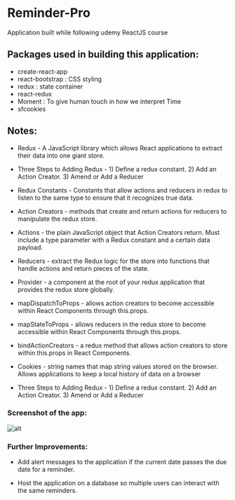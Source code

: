 # Reminder-Pro

Application built while following udemy ReactJS course

## Packages used in building this application:

* create-react-app
* react-bootstrap : CSS styling
* redux : state container
* react-redux
* Moment : To give human touch in how we interpret Time
* sfcookies

## Notes:

* Redux - A JavaScript library which allows React applications to extract their data into one giant store.

* Three Steps to Adding Redux -  1) Define a redux constant. 2) Add an Action Creator. 3) Amend or Add a Reducer

* Redux Constants - Constants that allow actions and reducers in redux to listen to the same type to ensure that it recognizes true data.

* Action Creators - methods that create and return actions for reducers to manipulate the redux store.

* Actions - the plain JavaScript object that Action Creators return. Must include a type parameter with a Redux constant and a certain data payload.

* Reducers - extract the Redux logic for the store into functions that handle actions and return pieces of the state.

* Provider - a component at the root of your redux application that provides the redux store globally.

* mapDispatchToProps - allows action creators to become accessible within React Components through this.props.

* mapStateToProps - allows reducers in the redux store to become accessible within React Components through this.props.

* bindActionCreators - a redux method that allows action creators to store within this.props in React Components.

* Cookies - string names that map string values stored on the browser. Allows applications to keep a local history of data on a browser

* Three Steps to Adding Redux -  1) Define a redux constant. 2) Add an Action Creator. 3) Amend or Add a Reducer

### Screenshot of the app:

![alt](http://i.imgur.com/aVri4OJh.jpg)

### Further Improvements:

* Add alert messages to the application if the current date passes the due date for a reminder.

* Host the application on a database so multiple users can interact with the same reminders.
